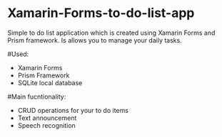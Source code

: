 # Xamarin-Forms-to-do-list-app
Simple to do list application which is created using Xamarin Forms and Prism framework. 
Is allows you to manage your daily tasks.

#Used:
- Xamarin Forms
- Prism Framework
- SQLite local database

#Main fucntionality:
- CRUD operations for your to do items
- Text announcement
- Speech recognition
